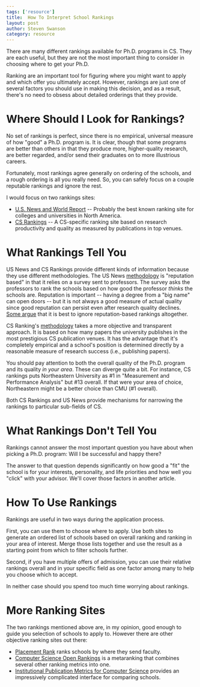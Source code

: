 ```yaml
---
tags: ['resource']
title:  How To Interpret School Rankings
layout: post
author: Steven Swanson
category: resource
---
```


There are many different rankings available for Ph.D. programs in CS.  They are
each useful, but they are not the most important thing to consider in choosing
where to get your Ph.D.

Ranking are an important tool for figuring where you might want to apply and
which offer you ultimately accept.  However, rankings are just one of several
factors you should use in making this decision, and as a result, there's no
need to obsess about detailed orderings that they provide.

# Where Should I Look for Rankings?

No set of rankings is perfect, since there is no empirical, universal measure
of how "good" a Ph.D. program is.  It is clear, though that some programs are
better than others in that they produce more, higher-quality research, are
better regarded, and/or send their graduates on to more illustrious careers.

Fortunately, most rankings agree generally on ordering of the schools, and a
rough ordering is all you really need.  So, you can safely focus on a couple
reputable rankings and ignore the rest.

I would focus on two rankings sites:

* [U.S. News and World Report](https://www.usnews.com/best-graduate-schools/top-science-schools/computer-science-rankings) -- Probably the best known ranking site for colleges and universities in North America.
* [CS Rankings](http://csrankings.org/#/index?all&us) -- A CS-specific ranking site based on research productivity and quality as measured by publications in top venues.

# What Rankings Tell You

US News and CS Rankings provide different kinds of information because they use
different methodologies.  The US News
[methodology](https://www.usnews.com/education/best-graduate-schools/articles/science-schools-methodology)
is "reputation based" in that it relies on a survey sent to professors.  The
survey asks the professors to rank the schools based on how good the professor _thinks_
the schools are.  Reputation is important  -- having a degree from a "big name" can
open doors -- but it is not always a good measure of actual quality since good
reputation can persist even after research quality declines.  [Some argue](https://github.com/GOTOrankings/gotorankings.github.io/raw/master/p29-berger.pdf) that it is best to ignore reputation-based rankings altogether.

CS Ranking's [methodology](http://csrankings.org/faq.html) takes a more objective and transparent approach.  It is based on how many
papers the university publishes in the most prestigious CS publication venues.  It
has the advantage that it's completely empirical and a school's position is determined directly by a reasonable measure of research success (i.e., publishing papers).

You should pay attention to both the overall quality of the Ph.D. program and its
quality _in your area_.  These can diverge quite a bit.  For instance, CS rankings
puts Northeastern University as #1 in "Measurement and Performance Analysis" but
#13 overall.  If that were your area of choice, Northeastern might be a better
choice than CMU (#1 overall).

Both CS Rankings and US News provide mechanisms for narrowing the rankings to
particular sub-fields of CS.

# What Rankings Don't Tell You

Rankings cannot answer the most important question you have about when picking
a Ph.D. program: Will I be successful and happy there?

The answer to that question depends significantly on how good a "fit" the
school is for your interests, personality, and life priorities and how well you
"click" with your advisor.  We'll cover those factors in another article.

# How To Use Rankings

Rankings are useful in two ways during the application process.

First, you can use them to choose where to apply.  Use both sites to generate
an ordered list of schools based on overall ranking and ranking in your area of
interest.  Merge those lists together and use the result as a starting point
from which to filter schools further.

Second, if you have multiple offers of admission, you can use their relative
rankings overall and in your specific field as one factor among many to help
you choose which to accept.

In neither case should you spend too much time worrying about rankings.

# More Ranking Sites

The two rankings mentioned above are, in my opinion, good enough to guide you selection of schools to apply to.  However there are other objective ranking sites out there:

* [Placement Rank](https://drafty.cs.brown.edu/csopenrankings/placement-rank.html) ranks schools by where they send faculty.
* [Computer Science Open Rankings](https://drafty.cs.brown.edu/csopenrankings/) is a metaranking that combines several other ranking metrics into one.
* [Institutional Publication Metrics for Computer Science](http://csmetrics.org/) provides an impressively complicated interface for comparing schools.
